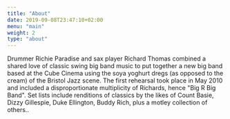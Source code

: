 ```yaml
---
title: "About"
date: 2019-09-08T23:47:10+02:00
menu: "main"
weight: 2
type: "about"
---
```


<p>
Drummer Richie Paradise and sax player Richard Thomas combined a shared love of
classic swing big band music to put together a new big band based at the Cube
Cinema using the soya yoghurt dregs (as opposed to the cream) of the Bristol
Jazz scene. The first rehearsal took place in May 2010 and included a
disproportionate multiplicity of Richards, hence "Big R Big Band". Set lists
include renditions of classics by the likes of Count Basie, Dizzy Gillespie,
Duke Ellington, Buddy Rich, plus a motley collection of others..</p>
